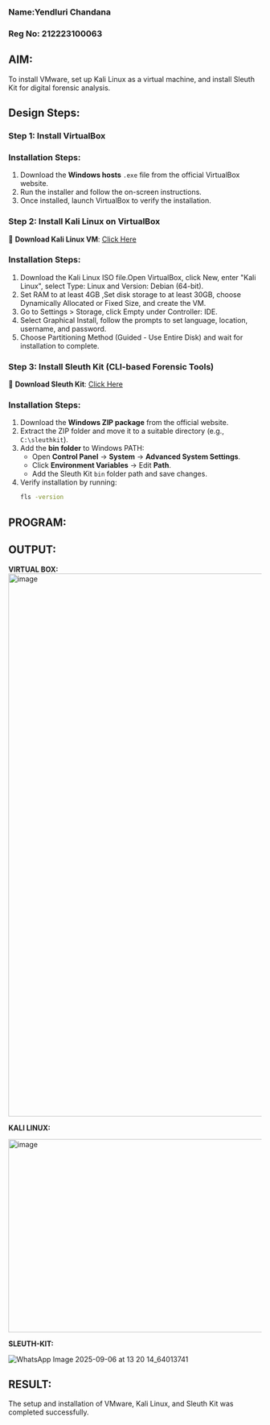 ### Name:Yendluri Chandana
### Reg No: 212223100063
## AIM:

To install VMware, set up Kali Linux as a virtual machine, and install Sleuth Kit for digital forensic analysis.

## **Design Steps:**

### **Step 1: Install  VirtualBox**

### **Installation Steps:**
1. Download the **Windows hosts** `.exe` file from the official VirtualBox website.  
2. Run the installer and follow the on-screen instructions.  
3. Once installed, launch VirtualBox to verify the installation.


### **Step 2: Install Kali Linux on VirtualBox**
🔗 **Download Kali Linux VM**: [Click Here](https://www.kali.org/get-kali/#kali-virtual-machines)  

### **Installation Steps:**
1. Download the Kali Linux ISO file.Open VirtualBox, click New, enter "Kali Linux", select Type: Linux and Version: Debian (64-bit).  
2. Set RAM to at least 4GB ,Set disk storage to at least 30GB, choose Dynamically Allocated or Fixed Size, and create the VM. 
3. Go to Settings > Storage, click Empty under Controller: IDE. 
4. Select Graphical Install, follow the prompts to set language, location, username, and password.
5. Choose Partitioning Method (Guided - Use Entire Disk) and wait for installation to complete.


### **Step 3: Install Sleuth Kit (CLI-based Forensic Tools)**
🔗 **Download Sleuth Kit**: [Click Here](https://sleuthkit.org/download.php)  

### **Installation Steps:**
1. Download the **Windows ZIP package** from the official website.  
2. Extract the ZIP folder and move it to a suitable directory (e.g., `C:\sleuthkit`).  
3. Add the **bin folder** to Windows PATH:
   - Open **Control Panel** → **System** → **Advanced System Settings**.  
   - Click **Environment Variables** → Edit **Path**.  
   - Add the Sleuth Kit `bin` folder path and save changes.  
4. Verify installation by running:
   ```sh
   fls -version
   
## PROGRAM:

## OUTPUT:
**VIRTUAL BOX:**
<img width="1919" height="1079" alt="image" src="https://github.com/user-attachments/assets/e0ee6076-7f1e-4f74-b4be-5707dbb9bb92" />



**KALI LINUX:**

<img width="688" height="384" alt="image" src="https://github.com/user-attachments/assets/db6b793e-f312-450a-903b-f8e004216cbe" />



**SLEUTH-KIT:**

![WhatsApp Image 2025-09-06 at 13 20 14_64013741](https://github.com/user-attachments/assets/e74828db-fcd2-48bf-bc77-8b66bfd96f88)



## RESULT:
The setup and installation of VMware, Kali Linux, and Sleuth Kit was completed successfully.
